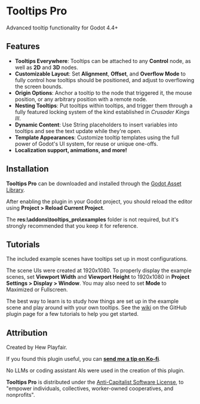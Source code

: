 # Tooltips Pro
Advanced tooltip functionality for Godot 4.4+
## Features
- **Tooltips Everywhere**: Tooltips can be attached to any **Control** node, as well as **2D** and **3D** nodes.
- **Customizable Layout**: Set **Alignment**, **Offset**, and **Overflow Mode** to fully control how tooltips should be positioned, and adjust to overflowing the screen bounds.
- **Origin Options**: Anchor a tooltip to the node that triggered it, the mouse position, or any arbitrary position with a remote node.
- **Nesting Tooltips**: Put tooltips within tooltips, and trigger them through a fully featured locking system of the kind established in *Crusader Kings III*.
- **Dynamic Content**: Use String placeholders to insert variables into tooltips and see the text update while they're open.
- **Template Appearances**: Customize tooltip templates using the full power of Godot's UI system, for reuse or unique one-offs.
- **Localization support, animations, and more!**

## Installation
**Tooltips Pro** can be downloaded and installed through the [Godot Asset Library](https://godotengine.org/asset-library/asset).

After enabling the plugin in your Godot project, you should reload the editor using **Project > Reload Current Project**.

The **res:\\addons\tooltips_pro\examples** folder is not required, but it's strongly recommended that you keep it for reference. 

## Tutorials
The included example scenes have tooltips set up in most configurations.

The scene UIs were created at 1920x1080. To properly display the example scenes, set **Viewport Width** and **Viewport Height** to 1920x1080 in **Project Settings > Display > Window**. You may also need to set **Mode** to Maximized or Fullscreen.

The best way to learn is to study how things are set up in the example scene and play around with your own tooltips. See the [wiki](https://github.com/hewplayfair/tooltips-pro/wiki) on the GitHub plugin page for a few tutorials to help you get started.

## Attribution
Created by Hew Playfair.

If you found this plugin useful, you can **[send me a tip on Ko-fi](https://ko-fi.com/playfair)**.

No LLMs or coding assistant AIs were used in the creation of this plugin.

**Tooltips Pro** is distributed under the [Anti-Capitalist Software License](https://anticapitalist.software/), to "empower individuals, collectives, worker-owned cooperatives, and nonprofits". 
